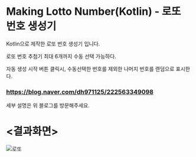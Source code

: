# Making Lotto Number(Kotlin) - 로또 번호 생성기

Kotlin으로 제작한 로또 번호 생성기 입니다.


로또 번호 추첨기
최대 6개까지 수동 선택 가능하다.

자동 생성 시작 버튼 클릭시, 
수동선택한 번호를 제외한 나머지 번호를 랜덤으로 표시한다.


### https://blog.naver.com/dh971125/222563349098

세부 설명은 위 블로그를 방문해주세요.


# <결과화면>
![로또](https://user-images.githubusercontent.com/74042160/153191623-357f9a8a-e0b2-4952-9157-1bf57b89e005.PNG)

